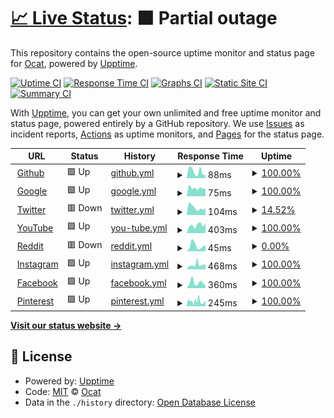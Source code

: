 # [📈 Live Status](https://Coordinate-Cat.github.io/upptime): <!--live status--> **🟧 Partial outage**

This repository contains the open-source uptime monitor and status page for [Ocat](https://Coordinate-Cat.github.io/upptime), powered by [Upptime](https://github.com/upptime/upptime).

[![Uptime CI](https://github.com/Coordinate-Cat/upptime/workflows/Uptime%20CI/badge.svg)](https://github.com/Coordinate-Cat/upptime/actions?query=workflow%3A%22Uptime+CI%22)
[![Response Time CI](https://github.com/Coordinate-Cat/upptime/workflows/Response%20Time%20CI/badge.svg)](https://github.com/Coordinate-Cat/upptime/actions?query=workflow%3A%22Response+Time+CI%22)
[![Graphs CI](https://github.com/Coordinate-Cat/upptime/workflows/Graphs%20CI/badge.svg)](https://github.com/Coordinate-Cat/upptime/actions?query=workflow%3A%22Graphs+CI%22)
[![Static Site CI](https://github.com/Coordinate-Cat/upptime/workflows/Static%20Site%20CI/badge.svg)](https://github.com/Coordinate-Cat/upptime/actions?query=workflow%3A%22Static+Site+CI%22)
[![Summary CI](https://github.com/Coordinate-Cat/upptime/workflows/Summary%20CI/badge.svg)](https://github.com/Coordinate-Cat/upptime/actions?query=workflow%3A%22Summary+CI%22)

With [Upptime](https://upptime.js.org), you can get your own unlimited and free uptime monitor and status page, powered entirely by a GitHub repository. We use [Issues](https://github.com/Coordinate-Cat/upptime/issues) as incident reports, [Actions](https://github.com/Coordinate-Cat/upptime/actions) as uptime monitors, and [Pages](https://Coordinate-Cat.github.io/upptime) for the status page.

<!--start: status pages-->
<!-- This summary is generated by Upptime (https://github.com/upptime/upptime) -->
<!-- Do not edit this manually, your changes will be overwritten -->
<!-- prettier-ignore -->
| URL | Status | History | Response Time | Uptime |
| --- | ------ | ------- | ------------- | ------ |
| <img alt="" src="https://icons.duckduckgo.com/ip3/github.com.ico" height="13"> [Github](https://github.com) | 🟩 Up | [github.yml](https://github.com/Coordinate-Cat/upptime/commits/HEAD/history/github.yml) | <details><summary><img alt="Response time graph" src="./graphs/github/response-time-week.png" height="20"> 88ms</summary><br><a href="https://Coordinate-Cat.github.io/upptime/history/github"><img alt="Response time 177" src="https://img.shields.io/endpoint?url=https%3A%2F%2Fraw.githubusercontent.com%2FCoordinate-Cat%2Fupptime%2FHEAD%2Fapi%2Fgithub%2Fresponse-time.json"></a><br><a href="https://Coordinate-Cat.github.io/upptime/history/github"><img alt="24-hour response time 146" src="https://img.shields.io/endpoint?url=https%3A%2F%2Fraw.githubusercontent.com%2FCoordinate-Cat%2Fupptime%2FHEAD%2Fapi%2Fgithub%2Fresponse-time-day.json"></a><br><a href="https://Coordinate-Cat.github.io/upptime/history/github"><img alt="7-day response time 88" src="https://img.shields.io/endpoint?url=https%3A%2F%2Fraw.githubusercontent.com%2FCoordinate-Cat%2Fupptime%2FHEAD%2Fapi%2Fgithub%2Fresponse-time-week.json"></a><br><a href="https://Coordinate-Cat.github.io/upptime/history/github"><img alt="30-day response time 131" src="https://img.shields.io/endpoint?url=https%3A%2F%2Fraw.githubusercontent.com%2FCoordinate-Cat%2Fupptime%2FHEAD%2Fapi%2Fgithub%2Fresponse-time-month.json"></a><br><a href="https://Coordinate-Cat.github.io/upptime/history/github"><img alt="1-year response time 177" src="https://img.shields.io/endpoint?url=https%3A%2F%2Fraw.githubusercontent.com%2FCoordinate-Cat%2Fupptime%2FHEAD%2Fapi%2Fgithub%2Fresponse-time-year.json"></a></details> | <details><summary><a href="https://Coordinate-Cat.github.io/upptime/history/github">100.00%</a></summary><a href="https://Coordinate-Cat.github.io/upptime/history/github"><img alt="All-time uptime 100.00%" src="https://img.shields.io/endpoint?url=https%3A%2F%2Fraw.githubusercontent.com%2FCoordinate-Cat%2Fupptime%2FHEAD%2Fapi%2Fgithub%2Fuptime.json"></a><br><a href="https://Coordinate-Cat.github.io/upptime/history/github"><img alt="24-hour uptime 100.00%" src="https://img.shields.io/endpoint?url=https%3A%2F%2Fraw.githubusercontent.com%2FCoordinate-Cat%2Fupptime%2FHEAD%2Fapi%2Fgithub%2Fuptime-day.json"></a><br><a href="https://Coordinate-Cat.github.io/upptime/history/github"><img alt="7-day uptime 100.00%" src="https://img.shields.io/endpoint?url=https%3A%2F%2Fraw.githubusercontent.com%2FCoordinate-Cat%2Fupptime%2FHEAD%2Fapi%2Fgithub%2Fuptime-week.json"></a><br><a href="https://Coordinate-Cat.github.io/upptime/history/github"><img alt="30-day uptime 100.00%" src="https://img.shields.io/endpoint?url=https%3A%2F%2Fraw.githubusercontent.com%2FCoordinate-Cat%2Fupptime%2FHEAD%2Fapi%2Fgithub%2Fuptime-month.json"></a><br><a href="https://Coordinate-Cat.github.io/upptime/history/github"><img alt="1-year uptime 100.00%" src="https://img.shields.io/endpoint?url=https%3A%2F%2Fraw.githubusercontent.com%2FCoordinate-Cat%2Fupptime%2FHEAD%2Fapi%2Fgithub%2Fuptime-year.json"></a></details>
| <img alt="" src="https://icons.duckduckgo.com/ip3/www.google.com.ico" height="13"> [Google](https://www.google.com) | 🟩 Up | [google.yml](https://github.com/Coordinate-Cat/upptime/commits/HEAD/history/google.yml) | <details><summary><img alt="Response time graph" src="./graphs/google/response-time-week.png" height="20"> 75ms</summary><br><a href="https://Coordinate-Cat.github.io/upptime/history/google"><img alt="Response time 106" src="https://img.shields.io/endpoint?url=https%3A%2F%2Fraw.githubusercontent.com%2FCoordinate-Cat%2Fupptime%2FHEAD%2Fapi%2Fgoogle%2Fresponse-time.json"></a><br><a href="https://Coordinate-Cat.github.io/upptime/history/google"><img alt="24-hour response time 89" src="https://img.shields.io/endpoint?url=https%3A%2F%2Fraw.githubusercontent.com%2FCoordinate-Cat%2Fupptime%2FHEAD%2Fapi%2Fgoogle%2Fresponse-time-day.json"></a><br><a href="https://Coordinate-Cat.github.io/upptime/history/google"><img alt="7-day response time 75" src="https://img.shields.io/endpoint?url=https%3A%2F%2Fraw.githubusercontent.com%2FCoordinate-Cat%2Fupptime%2FHEAD%2Fapi%2Fgoogle%2Fresponse-time-week.json"></a><br><a href="https://Coordinate-Cat.github.io/upptime/history/google"><img alt="30-day response time 103" src="https://img.shields.io/endpoint?url=https%3A%2F%2Fraw.githubusercontent.com%2FCoordinate-Cat%2Fupptime%2FHEAD%2Fapi%2Fgoogle%2Fresponse-time-month.json"></a><br><a href="https://Coordinate-Cat.github.io/upptime/history/google"><img alt="1-year response time 106" src="https://img.shields.io/endpoint?url=https%3A%2F%2Fraw.githubusercontent.com%2FCoordinate-Cat%2Fupptime%2FHEAD%2Fapi%2Fgoogle%2Fresponse-time-year.json"></a></details> | <details><summary><a href="https://Coordinate-Cat.github.io/upptime/history/google">100.00%</a></summary><a href="https://Coordinate-Cat.github.io/upptime/history/google"><img alt="All-time uptime 100.00%" src="https://img.shields.io/endpoint?url=https%3A%2F%2Fraw.githubusercontent.com%2FCoordinate-Cat%2Fupptime%2FHEAD%2Fapi%2Fgoogle%2Fuptime.json"></a><br><a href="https://Coordinate-Cat.github.io/upptime/history/google"><img alt="24-hour uptime 100.00%" src="https://img.shields.io/endpoint?url=https%3A%2F%2Fraw.githubusercontent.com%2FCoordinate-Cat%2Fupptime%2FHEAD%2Fapi%2Fgoogle%2Fuptime-day.json"></a><br><a href="https://Coordinate-Cat.github.io/upptime/history/google"><img alt="7-day uptime 100.00%" src="https://img.shields.io/endpoint?url=https%3A%2F%2Fraw.githubusercontent.com%2FCoordinate-Cat%2Fupptime%2FHEAD%2Fapi%2Fgoogle%2Fuptime-week.json"></a><br><a href="https://Coordinate-Cat.github.io/upptime/history/google"><img alt="30-day uptime 100.00%" src="https://img.shields.io/endpoint?url=https%3A%2F%2Fraw.githubusercontent.com%2FCoordinate-Cat%2Fupptime%2FHEAD%2Fapi%2Fgoogle%2Fuptime-month.json"></a><br><a href="https://Coordinate-Cat.github.io/upptime/history/google"><img alt="1-year uptime 100.00%" src="https://img.shields.io/endpoint?url=https%3A%2F%2Fraw.githubusercontent.com%2FCoordinate-Cat%2Fupptime%2FHEAD%2Fapi%2Fgoogle%2Fuptime-year.json"></a></details>
| <img alt="" src="https://icons.duckduckgo.com/ip3/twitter.com.ico" height="13"> [Twitter](https://twitter.com) | 🟥 Down | [twitter.yml](https://github.com/Coordinate-Cat/upptime/commits/HEAD/history/twitter.yml) | <details><summary><img alt="Response time graph" src="./graphs/twitter/response-time-week.png" height="20"> 104ms</summary><br><a href="https://Coordinate-Cat.github.io/upptime/history/twitter"><img alt="Response time 1467" src="https://img.shields.io/endpoint?url=https%3A%2F%2Fraw.githubusercontent.com%2FCoordinate-Cat%2Fupptime%2FHEAD%2Fapi%2Ftwitter%2Fresponse-time.json"></a><br><a href="https://Coordinate-Cat.github.io/upptime/history/twitter"><img alt="24-hour response time 91" src="https://img.shields.io/endpoint?url=https%3A%2F%2Fraw.githubusercontent.com%2FCoordinate-Cat%2Fupptime%2FHEAD%2Fapi%2Ftwitter%2Fresponse-time-day.json"></a><br><a href="https://Coordinate-Cat.github.io/upptime/history/twitter"><img alt="7-day response time 104" src="https://img.shields.io/endpoint?url=https%3A%2F%2Fraw.githubusercontent.com%2FCoordinate-Cat%2Fupptime%2FHEAD%2Fapi%2Ftwitter%2Fresponse-time-week.json"></a><br><a href="https://Coordinate-Cat.github.io/upptime/history/twitter"><img alt="30-day response time 197" src="https://img.shields.io/endpoint?url=https%3A%2F%2Fraw.githubusercontent.com%2FCoordinate-Cat%2Fupptime%2FHEAD%2Fapi%2Ftwitter%2Fresponse-time-month.json"></a><br><a href="https://Coordinate-Cat.github.io/upptime/history/twitter"><img alt="1-year response time 1467" src="https://img.shields.io/endpoint?url=https%3A%2F%2Fraw.githubusercontent.com%2FCoordinate-Cat%2Fupptime%2FHEAD%2Fapi%2Ftwitter%2Fresponse-time-year.json"></a></details> | <details><summary><a href="https://Coordinate-Cat.github.io/upptime/history/twitter">14.52%</a></summary><a href="https://Coordinate-Cat.github.io/upptime/history/twitter"><img alt="All-time uptime 97.78%" src="https://img.shields.io/endpoint?url=https%3A%2F%2Fraw.githubusercontent.com%2FCoordinate-Cat%2Fupptime%2FHEAD%2Fapi%2Ftwitter%2Fuptime.json"></a><br><a href="https://Coordinate-Cat.github.io/upptime/history/twitter"><img alt="24-hour uptime 0.00%" src="https://img.shields.io/endpoint?url=https%3A%2F%2Fraw.githubusercontent.com%2FCoordinate-Cat%2Fupptime%2FHEAD%2Fapi%2Ftwitter%2Fuptime-day.json"></a><br><a href="https://Coordinate-Cat.github.io/upptime/history/twitter"><img alt="7-day uptime 14.52%" src="https://img.shields.io/endpoint?url=https%3A%2F%2Fraw.githubusercontent.com%2FCoordinate-Cat%2Fupptime%2FHEAD%2Fapi%2Ftwitter%2Fuptime-week.json"></a><br><a href="https://Coordinate-Cat.github.io/upptime/history/twitter"><img alt="30-day uptime 80.33%" src="https://img.shields.io/endpoint?url=https%3A%2F%2Fraw.githubusercontent.com%2FCoordinate-Cat%2Fupptime%2FHEAD%2Fapi%2Ftwitter%2Fuptime-month.json"></a><br><a href="https://Coordinate-Cat.github.io/upptime/history/twitter"><img alt="1-year uptime 97.78%" src="https://img.shields.io/endpoint?url=https%3A%2F%2Fraw.githubusercontent.com%2FCoordinate-Cat%2Fupptime%2FHEAD%2Fapi%2Ftwitter%2Fuptime-year.json"></a></details>
| <img alt="" src="https://icons.duckduckgo.com/ip3/www.youtube.com.ico" height="13"> [YouTube](https://www.youtube.com) | 🟩 Up | [you-tube.yml](https://github.com/Coordinate-Cat/upptime/commits/HEAD/history/you-tube.yml) | <details><summary><img alt="Response time graph" src="./graphs/you-tube/response-time-week.png" height="20"> 403ms</summary><br><a href="https://Coordinate-Cat.github.io/upptime/history/you-tube"><img alt="Response time 380" src="https://img.shields.io/endpoint?url=https%3A%2F%2Fraw.githubusercontent.com%2FCoordinate-Cat%2Fupptime%2FHEAD%2Fapi%2Fyou-tube%2Fresponse-time.json"></a><br><a href="https://Coordinate-Cat.github.io/upptime/history/you-tube"><img alt="24-hour response time 486" src="https://img.shields.io/endpoint?url=https%3A%2F%2Fraw.githubusercontent.com%2FCoordinate-Cat%2Fupptime%2FHEAD%2Fapi%2Fyou-tube%2Fresponse-time-day.json"></a><br><a href="https://Coordinate-Cat.github.io/upptime/history/you-tube"><img alt="7-day response time 403" src="https://img.shields.io/endpoint?url=https%3A%2F%2Fraw.githubusercontent.com%2FCoordinate-Cat%2Fupptime%2FHEAD%2Fapi%2Fyou-tube%2Fresponse-time-week.json"></a><br><a href="https://Coordinate-Cat.github.io/upptime/history/you-tube"><img alt="30-day response time 439" src="https://img.shields.io/endpoint?url=https%3A%2F%2Fraw.githubusercontent.com%2FCoordinate-Cat%2Fupptime%2FHEAD%2Fapi%2Fyou-tube%2Fresponse-time-month.json"></a><br><a href="https://Coordinate-Cat.github.io/upptime/history/you-tube"><img alt="1-year response time 380" src="https://img.shields.io/endpoint?url=https%3A%2F%2Fraw.githubusercontent.com%2FCoordinate-Cat%2Fupptime%2FHEAD%2Fapi%2Fyou-tube%2Fresponse-time-year.json"></a></details> | <details><summary><a href="https://Coordinate-Cat.github.io/upptime/history/you-tube">100.00%</a></summary><a href="https://Coordinate-Cat.github.io/upptime/history/you-tube"><img alt="All-time uptime 100.00%" src="https://img.shields.io/endpoint?url=https%3A%2F%2Fraw.githubusercontent.com%2FCoordinate-Cat%2Fupptime%2FHEAD%2Fapi%2Fyou-tube%2Fuptime.json"></a><br><a href="https://Coordinate-Cat.github.io/upptime/history/you-tube"><img alt="24-hour uptime 100.00%" src="https://img.shields.io/endpoint?url=https%3A%2F%2Fraw.githubusercontent.com%2FCoordinate-Cat%2Fupptime%2FHEAD%2Fapi%2Fyou-tube%2Fuptime-day.json"></a><br><a href="https://Coordinate-Cat.github.io/upptime/history/you-tube"><img alt="7-day uptime 100.00%" src="https://img.shields.io/endpoint?url=https%3A%2F%2Fraw.githubusercontent.com%2FCoordinate-Cat%2Fupptime%2FHEAD%2Fapi%2Fyou-tube%2Fuptime-week.json"></a><br><a href="https://Coordinate-Cat.github.io/upptime/history/you-tube"><img alt="30-day uptime 100.00%" src="https://img.shields.io/endpoint?url=https%3A%2F%2Fraw.githubusercontent.com%2FCoordinate-Cat%2Fupptime%2FHEAD%2Fapi%2Fyou-tube%2Fuptime-month.json"></a><br><a href="https://Coordinate-Cat.github.io/upptime/history/you-tube"><img alt="1-year uptime 100.00%" src="https://img.shields.io/endpoint?url=https%3A%2F%2Fraw.githubusercontent.com%2FCoordinate-Cat%2Fupptime%2FHEAD%2Fapi%2Fyou-tube%2Fuptime-year.json"></a></details>
| <img alt="" src="https://icons.duckduckgo.com/ip3/www.reddit.com.ico" height="13"> [Reddit](https://www.reddit.com) | 🟥 Down | [reddit.yml](https://github.com/Coordinate-Cat/upptime/commits/HEAD/history/reddit.yml) | <details><summary><img alt="Response time graph" src="./graphs/reddit/response-time-week.png" height="20"> 45ms</summary><br><a href="https://Coordinate-Cat.github.io/upptime/history/reddit"><img alt="Response time 854" src="https://img.shields.io/endpoint?url=https%3A%2F%2Fraw.githubusercontent.com%2FCoordinate-Cat%2Fupptime%2FHEAD%2Fapi%2Freddit%2Fresponse-time.json"></a><br><a href="https://Coordinate-Cat.github.io/upptime/history/reddit"><img alt="24-hour response time 28" src="https://img.shields.io/endpoint?url=https%3A%2F%2Fraw.githubusercontent.com%2FCoordinate-Cat%2Fupptime%2FHEAD%2Fapi%2Freddit%2Fresponse-time-day.json"></a><br><a href="https://Coordinate-Cat.github.io/upptime/history/reddit"><img alt="7-day response time 45" src="https://img.shields.io/endpoint?url=https%3A%2F%2Fraw.githubusercontent.com%2FCoordinate-Cat%2Fupptime%2FHEAD%2Fapi%2Freddit%2Fresponse-time-week.json"></a><br><a href="https://Coordinate-Cat.github.io/upptime/history/reddit"><img alt="30-day response time 289" src="https://img.shields.io/endpoint?url=https%3A%2F%2Fraw.githubusercontent.com%2FCoordinate-Cat%2Fupptime%2FHEAD%2Fapi%2Freddit%2Fresponse-time-month.json"></a><br><a href="https://Coordinate-Cat.github.io/upptime/history/reddit"><img alt="1-year response time 854" src="https://img.shields.io/endpoint?url=https%3A%2F%2Fraw.githubusercontent.com%2FCoordinate-Cat%2Fupptime%2FHEAD%2Fapi%2Freddit%2Fresponse-time-year.json"></a></details> | <details><summary><a href="https://Coordinate-Cat.github.io/upptime/history/reddit">0.00%</a></summary><a href="https://Coordinate-Cat.github.io/upptime/history/reddit"><img alt="All-time uptime 93.29%" src="https://img.shields.io/endpoint?url=https%3A%2F%2Fraw.githubusercontent.com%2FCoordinate-Cat%2Fupptime%2FHEAD%2Fapi%2Freddit%2Fuptime.json"></a><br><a href="https://Coordinate-Cat.github.io/upptime/history/reddit"><img alt="24-hour uptime 0.00%" src="https://img.shields.io/endpoint?url=https%3A%2F%2Fraw.githubusercontent.com%2FCoordinate-Cat%2Fupptime%2FHEAD%2Fapi%2Freddit%2Fuptime-day.json"></a><br><a href="https://Coordinate-Cat.github.io/upptime/history/reddit"><img alt="7-day uptime 0.00%" src="https://img.shields.io/endpoint?url=https%3A%2F%2Fraw.githubusercontent.com%2FCoordinate-Cat%2Fupptime%2FHEAD%2Fapi%2Freddit%2Fuptime-week.json"></a><br><a href="https://Coordinate-Cat.github.io/upptime/history/reddit"><img alt="30-day uptime 66.30%" src="https://img.shields.io/endpoint?url=https%3A%2F%2Fraw.githubusercontent.com%2FCoordinate-Cat%2Fupptime%2FHEAD%2Fapi%2Freddit%2Fuptime-month.json"></a><br><a href="https://Coordinate-Cat.github.io/upptime/history/reddit"><img alt="1-year uptime 93.29%" src="https://img.shields.io/endpoint?url=https%3A%2F%2Fraw.githubusercontent.com%2FCoordinate-Cat%2Fupptime%2FHEAD%2Fapi%2Freddit%2Fuptime-year.json"></a></details>
| <img alt="" src="https://icons.duckduckgo.com/ip3/www.instagram.com.ico" height="13"> [Instagram](https://www.instagram.com) | 🟩 Up | [instagram.yml](https://github.com/Coordinate-Cat/upptime/commits/HEAD/history/instagram.yml) | <details><summary><img alt="Response time graph" src="./graphs/instagram/response-time-week.png" height="20"> 468ms</summary><br><a href="https://Coordinate-Cat.github.io/upptime/history/instagram"><img alt="Response time 446" src="https://img.shields.io/endpoint?url=https%3A%2F%2Fraw.githubusercontent.com%2FCoordinate-Cat%2Fupptime%2FHEAD%2Fapi%2Finstagram%2Fresponse-time.json"></a><br><a href="https://Coordinate-Cat.github.io/upptime/history/instagram"><img alt="24-hour response time 699" src="https://img.shields.io/endpoint?url=https%3A%2F%2Fraw.githubusercontent.com%2FCoordinate-Cat%2Fupptime%2FHEAD%2Fapi%2Finstagram%2Fresponse-time-day.json"></a><br><a href="https://Coordinate-Cat.github.io/upptime/history/instagram"><img alt="7-day response time 468" src="https://img.shields.io/endpoint?url=https%3A%2F%2Fraw.githubusercontent.com%2FCoordinate-Cat%2Fupptime%2FHEAD%2Fapi%2Finstagram%2Fresponse-time-week.json"></a><br><a href="https://Coordinate-Cat.github.io/upptime/history/instagram"><img alt="30-day response time 493" src="https://img.shields.io/endpoint?url=https%3A%2F%2Fraw.githubusercontent.com%2FCoordinate-Cat%2Fupptime%2FHEAD%2Fapi%2Finstagram%2Fresponse-time-month.json"></a><br><a href="https://Coordinate-Cat.github.io/upptime/history/instagram"><img alt="1-year response time 446" src="https://img.shields.io/endpoint?url=https%3A%2F%2Fraw.githubusercontent.com%2FCoordinate-Cat%2Fupptime%2FHEAD%2Fapi%2Finstagram%2Fresponse-time-year.json"></a></details> | <details><summary><a href="https://Coordinate-Cat.github.io/upptime/history/instagram">100.00%</a></summary><a href="https://Coordinate-Cat.github.io/upptime/history/instagram"><img alt="All-time uptime 99.80%" src="https://img.shields.io/endpoint?url=https%3A%2F%2Fraw.githubusercontent.com%2FCoordinate-Cat%2Fupptime%2FHEAD%2Fapi%2Finstagram%2Fuptime.json"></a><br><a href="https://Coordinate-Cat.github.io/upptime/history/instagram"><img alt="24-hour uptime 100.00%" src="https://img.shields.io/endpoint?url=https%3A%2F%2Fraw.githubusercontent.com%2FCoordinate-Cat%2Fupptime%2FHEAD%2Fapi%2Finstagram%2Fuptime-day.json"></a><br><a href="https://Coordinate-Cat.github.io/upptime/history/instagram"><img alt="7-day uptime 100.00%" src="https://img.shields.io/endpoint?url=https%3A%2F%2Fraw.githubusercontent.com%2FCoordinate-Cat%2Fupptime%2FHEAD%2Fapi%2Finstagram%2Fuptime-week.json"></a><br><a href="https://Coordinate-Cat.github.io/upptime/history/instagram"><img alt="30-day uptime 100.00%" src="https://img.shields.io/endpoint?url=https%3A%2F%2Fraw.githubusercontent.com%2FCoordinate-Cat%2Fupptime%2FHEAD%2Fapi%2Finstagram%2Fuptime-month.json"></a><br><a href="https://Coordinate-Cat.github.io/upptime/history/instagram"><img alt="1-year uptime 99.80%" src="https://img.shields.io/endpoint?url=https%3A%2F%2Fraw.githubusercontent.com%2FCoordinate-Cat%2Fupptime%2FHEAD%2Fapi%2Finstagram%2Fuptime-year.json"></a></details>
| <img alt="" src="https://icons.duckduckgo.com/ip3/www.facebook.com.ico" height="13"> [Facebook](https://www.facebook.com) | 🟩 Up | [facebook.yml](https://github.com/Coordinate-Cat/upptime/commits/HEAD/history/facebook.yml) | <details><summary><img alt="Response time graph" src="./graphs/facebook/response-time-week.png" height="20"> 360ms</summary><br><a href="https://Coordinate-Cat.github.io/upptime/history/facebook"><img alt="Response time 274" src="https://img.shields.io/endpoint?url=https%3A%2F%2Fraw.githubusercontent.com%2FCoordinate-Cat%2Fupptime%2FHEAD%2Fapi%2Ffacebook%2Fresponse-time.json"></a><br><a href="https://Coordinate-Cat.github.io/upptime/history/facebook"><img alt="24-hour response time 463" src="https://img.shields.io/endpoint?url=https%3A%2F%2Fraw.githubusercontent.com%2FCoordinate-Cat%2Fupptime%2FHEAD%2Fapi%2Ffacebook%2Fresponse-time-day.json"></a><br><a href="https://Coordinate-Cat.github.io/upptime/history/facebook"><img alt="7-day response time 360" src="https://img.shields.io/endpoint?url=https%3A%2F%2Fraw.githubusercontent.com%2FCoordinate-Cat%2Fupptime%2FHEAD%2Fapi%2Ffacebook%2Fresponse-time-week.json"></a><br><a href="https://Coordinate-Cat.github.io/upptime/history/facebook"><img alt="30-day response time 310" src="https://img.shields.io/endpoint?url=https%3A%2F%2Fraw.githubusercontent.com%2FCoordinate-Cat%2Fupptime%2FHEAD%2Fapi%2Ffacebook%2Fresponse-time-month.json"></a><br><a href="https://Coordinate-Cat.github.io/upptime/history/facebook"><img alt="1-year response time 274" src="https://img.shields.io/endpoint?url=https%3A%2F%2Fraw.githubusercontent.com%2FCoordinate-Cat%2Fupptime%2FHEAD%2Fapi%2Ffacebook%2Fresponse-time-year.json"></a></details> | <details><summary><a href="https://Coordinate-Cat.github.io/upptime/history/facebook">100.00%</a></summary><a href="https://Coordinate-Cat.github.io/upptime/history/facebook"><img alt="All-time uptime 99.99%" src="https://img.shields.io/endpoint?url=https%3A%2F%2Fraw.githubusercontent.com%2FCoordinate-Cat%2Fupptime%2FHEAD%2Fapi%2Ffacebook%2Fuptime.json"></a><br><a href="https://Coordinate-Cat.github.io/upptime/history/facebook"><img alt="24-hour uptime 100.00%" src="https://img.shields.io/endpoint?url=https%3A%2F%2Fraw.githubusercontent.com%2FCoordinate-Cat%2Fupptime%2FHEAD%2Fapi%2Ffacebook%2Fuptime-day.json"></a><br><a href="https://Coordinate-Cat.github.io/upptime/history/facebook"><img alt="7-day uptime 100.00%" src="https://img.shields.io/endpoint?url=https%3A%2F%2Fraw.githubusercontent.com%2FCoordinate-Cat%2Fupptime%2FHEAD%2Fapi%2Ffacebook%2Fuptime-week.json"></a><br><a href="https://Coordinate-Cat.github.io/upptime/history/facebook"><img alt="30-day uptime 99.93%" src="https://img.shields.io/endpoint?url=https%3A%2F%2Fraw.githubusercontent.com%2FCoordinate-Cat%2Fupptime%2FHEAD%2Fapi%2Ffacebook%2Fuptime-month.json"></a><br><a href="https://Coordinate-Cat.github.io/upptime/history/facebook"><img alt="1-year uptime 99.99%" src="https://img.shields.io/endpoint?url=https%3A%2F%2Fraw.githubusercontent.com%2FCoordinate-Cat%2Fupptime%2FHEAD%2Fapi%2Ffacebook%2Fuptime-year.json"></a></details>
| <img alt="" src="https://icons.duckduckgo.com/ip3/www.pinterest.com.ico" height="13"> [Pinterest](https://www.pinterest.com) | 🟩 Up | [pinterest.yml](https://github.com/Coordinate-Cat/upptime/commits/HEAD/history/pinterest.yml) | <details><summary><img alt="Response time graph" src="./graphs/pinterest/response-time-week.png" height="20"> 245ms</summary><br><a href="https://Coordinate-Cat.github.io/upptime/history/pinterest"><img alt="Response time 319" src="https://img.shields.io/endpoint?url=https%3A%2F%2Fraw.githubusercontent.com%2FCoordinate-Cat%2Fupptime%2FHEAD%2Fapi%2Fpinterest%2Fresponse-time.json"></a><br><a href="https://Coordinate-Cat.github.io/upptime/history/pinterest"><img alt="24-hour response time 445" src="https://img.shields.io/endpoint?url=https%3A%2F%2Fraw.githubusercontent.com%2FCoordinate-Cat%2Fupptime%2FHEAD%2Fapi%2Fpinterest%2Fresponse-time-day.json"></a><br><a href="https://Coordinate-Cat.github.io/upptime/history/pinterest"><img alt="7-day response time 245" src="https://img.shields.io/endpoint?url=https%3A%2F%2Fraw.githubusercontent.com%2FCoordinate-Cat%2Fupptime%2FHEAD%2Fapi%2Fpinterest%2Fresponse-time-week.json"></a><br><a href="https://Coordinate-Cat.github.io/upptime/history/pinterest"><img alt="30-day response time 279" src="https://img.shields.io/endpoint?url=https%3A%2F%2Fraw.githubusercontent.com%2FCoordinate-Cat%2Fupptime%2FHEAD%2Fapi%2Fpinterest%2Fresponse-time-month.json"></a><br><a href="https://Coordinate-Cat.github.io/upptime/history/pinterest"><img alt="1-year response time 319" src="https://img.shields.io/endpoint?url=https%3A%2F%2Fraw.githubusercontent.com%2FCoordinate-Cat%2Fupptime%2FHEAD%2Fapi%2Fpinterest%2Fresponse-time-year.json"></a></details> | <details><summary><a href="https://Coordinate-Cat.github.io/upptime/history/pinterest">100.00%</a></summary><a href="https://Coordinate-Cat.github.io/upptime/history/pinterest"><img alt="All-time uptime 99.99%" src="https://img.shields.io/endpoint?url=https%3A%2F%2Fraw.githubusercontent.com%2FCoordinate-Cat%2Fupptime%2FHEAD%2Fapi%2Fpinterest%2Fuptime.json"></a><br><a href="https://Coordinate-Cat.github.io/upptime/history/pinterest"><img alt="24-hour uptime 100.00%" src="https://img.shields.io/endpoint?url=https%3A%2F%2Fraw.githubusercontent.com%2FCoordinate-Cat%2Fupptime%2FHEAD%2Fapi%2Fpinterest%2Fuptime-day.json"></a><br><a href="https://Coordinate-Cat.github.io/upptime/history/pinterest"><img alt="7-day uptime 100.00%" src="https://img.shields.io/endpoint?url=https%3A%2F%2Fraw.githubusercontent.com%2FCoordinate-Cat%2Fupptime%2FHEAD%2Fapi%2Fpinterest%2Fuptime-week.json"></a><br><a href="https://Coordinate-Cat.github.io/upptime/history/pinterest"><img alt="30-day uptime 100.00%" src="https://img.shields.io/endpoint?url=https%3A%2F%2Fraw.githubusercontent.com%2FCoordinate-Cat%2Fupptime%2FHEAD%2Fapi%2Fpinterest%2Fuptime-month.json"></a><br><a href="https://Coordinate-Cat.github.io/upptime/history/pinterest"><img alt="1-year uptime 99.99%" src="https://img.shields.io/endpoint?url=https%3A%2F%2Fraw.githubusercontent.com%2FCoordinate-Cat%2Fupptime%2FHEAD%2Fapi%2Fpinterest%2Fuptime-year.json"></a></details>

<!--end: status pages-->

[**Visit our status website →**](https://Coordinate-Cat.github.io/upptime)

## 📄 License

- Powered by: [Upptime](https://github.com/upptime/upptime)
- Code: [MIT](./LICENSE) © [Ocat](https://Coordinate-Cat.github.io/upptime)
- Data in the `./history` directory: [Open Database License](https://opendatacommons.org/licenses/odbl/1-0/)
